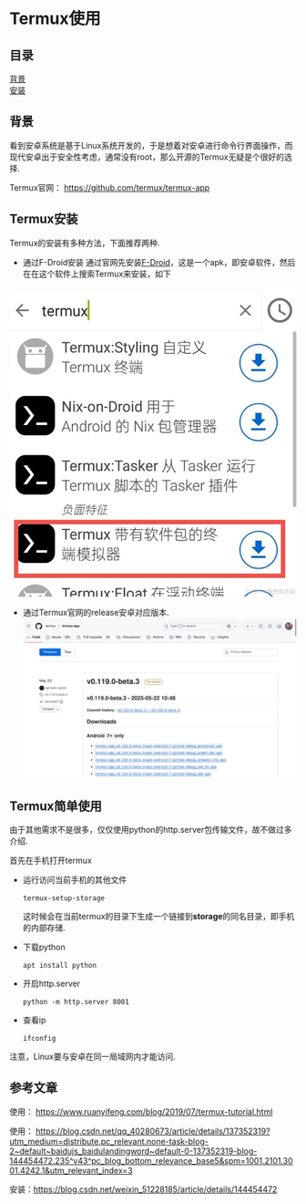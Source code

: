 # Termux使用

## 目录
[背景](#背景)  
[安装](#termux安装)  

## 背景

看到安卓系统是基于Linux系统开发的，于是想着对安卓进行命令行界面操作，而现代安卓出于安全性考虑，通常没有root，那么开源的Termux无疑是个很好的选择.

Termux官网： https://github.com/termux/termux-app

## Termux安装

Termux的安装有多种方法，下面推荐两种.

- 通过F-Droid安装
通过官网先安装[F-Droid](https://f-droid.org/en/packages/com.termux/)，这是一个apk，即安卓软件，然后在在这个软件上搜索Termux来安装，如下

![F-Droid安装Termux](images/a.png)

- 通过Termux官网的release安卓对应版本.
![release安装](images/b.png)

## Termux简单使用

由于其他需求不是很多，仅仅使用python的http.server包传输文件，故不做过多介绍.

首先在手机打开termux

- 运行访问当前手机的其他文件
  ```shell
  termux-setup-storage
  ```
  这时候会在当前termux的目录下生成一个链接到**storage**的同名目录，即手机的内部存储.

- 下载python
  ```shell
  apt install python
  ```

- 开启http.server
  ```shell
  python -m http.server 8001
  ```

- 查看ip
  ```shell
  ifconfig
  ```

注意，Linux要与安卓在同一局域网内才能访问.

## 参考文章

使用： https://www.ruanyifeng.com/blog/2019/07/termux-tutorial.html

使用： https://blog.csdn.net/qq_40280673/article/details/137352319?utm_medium=distribute.pc_relevant.none-task-blog-2~default~baidujs_baidulandingword~default-0-137352319-blog-144454472.235^v43^pc_blog_bottom_relevance_base5&spm=1001.2101.3001.4242.1&utm_relevant_index=3

安装：https://blog.csdn.net/weixin_51228185/article/details/144454472